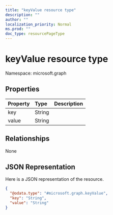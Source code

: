 ```yaml
---
title: "keyValue resource type"
description: ""
author: ""
localization_priority: Normal
ms.prod: ""
doc_type: resourcePageType
---
```


# keyValue resource type


Namespace: microsoft.graph



## Properties
|Property|Type|Description|
|:---|:---|:---|
|key|String||
|value|String||

## Relationships
None

## JSON Representation
Here is a JSON representation of the resource.
<!-- {
  "blockType": "resource",
  "@odata.type": "microsoft.graph.keyValue"
}
-->
``` json
{
  "@odata.type": "#microsoft.graph.keyValue",
  "key": "String",
  "value": "String"
}
```


